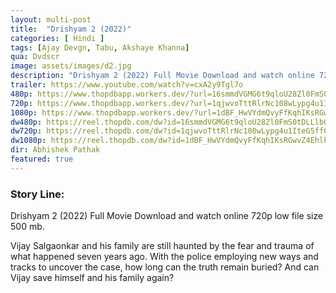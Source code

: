 ```yaml
---
layout: multi-post
title:  "Drishyam 2 (2022)"
categories: [ Hindi ]
tags: [Ajay Devgn, Tabu, Akshaye Khanna]
qua: Dvdscr
image: assets/images/d2.jpg
description: "Drishyam 2 (2022) Full Movie Download and watch online 720p low file size 500 mb."
trailer: https://www.youtube.com/watch?v=cxA2y9Tgl7o
480p: https://www.thopdbapp.workers.dev/?url=16smmdVGMG6t9qloU28Zl0FmS0tDLLlbG
720p: https://www.thopdbapp.workers.dev/?url=1qjwvoTttRlrNc108wLypg4u1IteG5ff0
1080p: https://www.thopdbapp.workers.dev/?url=1dBF_HwVYdmQvyFfKqhIKsRGwvZ4Ehlku
dw480p: https://reel.thopdb.com/dw?id=16smmdVGMG6t9qloU28Zl0FmS0tDLLlbG
dw720p: https://reel.thopdb.com/dw?id=1qjwvoTttRlrNc108wLypg4u1IteG5ff0
dw1080p: https://reel.thopdb.com/dw?id=1dBF_HwVYdmQvyFfKqhIKsRGwvZ4Ehlku
dir: Abhishek Pathak
featured: true
---
```


### Story Line:
Drishyam 2  (2022) Full Movie Download and watch online 720p low file size 500 mb.

Vijay Salgaonkar and his family are still haunted by the fear and trauma of what happened seven years ago. With the police employing new ways and tracks to uncover the case, how long can the truth remain buried? And can Vijay save himself and his family again?